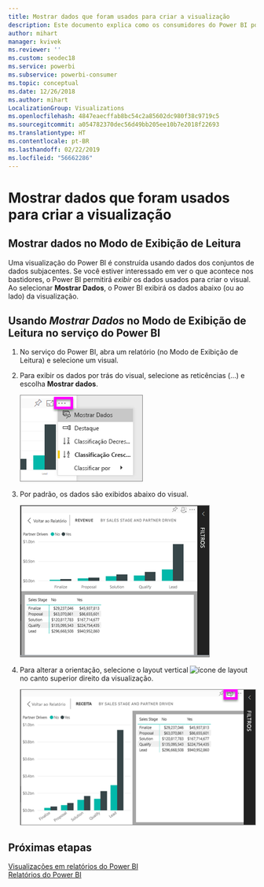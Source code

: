 ```yaml
---
title: Mostrar dados que foram usados para criar a visualização
description: Este documento explica como os consumidores do Power BI podem “ver” os dados usados para criar um visual.
author: mihart
manager: kvivek
ms.reviewer: ''
ms.custom: seodec18
ms.service: powerbi
ms.subservice: powerbi-consumer
ms.topic: conceptual
ms.date: 12/26/2018
ms.author: mihart
LocalizationGroup: Visualizations
ms.openlocfilehash: 4847eaecffab8bc54c2a85602dc980f38c9719c5
ms.sourcegitcommit: a054782370dec56d49bb205ee10b7e2018f22693
ms.translationtype: HT
ms.contentlocale: pt-BR
ms.lasthandoff: 02/22/2019
ms.locfileid: "56662286"
---
```

# <a name="show-the-data-that-was-used-to-create-the-visualization"></a>Mostrar dados que foram usados para criar a visualização
## <a name="show-data-in-reading-view"></a>Mostrar dados no Modo de Exibição de Leitura
Uma visualização do Power BI é construída usando dados dos conjuntos de dados subjacentes. Se você estiver interessado em ver o que acontece nos bastidores, o Power BI permitirá *exibir* os dados usados para criar o visual. Ao selecionar **Mostrar Dados**, o Power BI exibirá os dados abaixo (ou ao lado) da visualização.


## <a name="using-show-data-in-power-bi-service-reading-view"></a>Usando *Mostrar Dados* no Modo de Exibição de Leitura no serviço do Power BI
1. No serviço do Power BI, abra um relatório (no Modo de Exibição de Leitura) e selecione um visual.  
2. Para exibir os dados por trás do visual, selecione as reticências (...) e escolha **Mostrar dados**.
   
   ![selecione Mostrar dados](./media/end-user-show-data/power-bi-show-data2.png)
3. Por padrão, os dados são exibidos abaixo do visual.
   
   ![exibição vertical do visual e de dados](./media/end-user-show-data/power-bi-explore-show-data-new.png)

4. Para alterar a orientação, selecione o layout vertical ![ícone de layout](media/end-user-show-data/power-bi-vertical-icon-new.png) no canto superior direito da visualização.
   
   ![exibição horizontal do visual e de dados](./media/end-user-show-data/power-bi-explore-show-data2-new.png)

## <a name="next-steps"></a>Próximas etapas
[Visualizações em relatórios do Power BI](../visuals/power-bi-report-visualizations.md)    
[Relatórios do Power BI](end-user-reports.md)    
